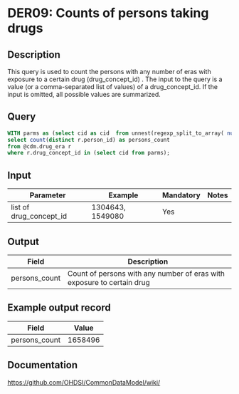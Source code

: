 <!---
Group:drug era
Name:DER09 Counts of persons taking drugs
Author:Patrick Ryan
CDM Version: 5.3
-->

# DER09: Counts of persons taking drugs

## Description
This query is used to count the persons with any number of eras with exposure to a certain drug (drug_concept_id) . The input to the query is a value (or a comma-separated list of values) of a drug_concept_id. If the input is omitted, all possible values are summarized.

## Query
```sql
WITH parms as (select cid as cid  from unnest(regexp_split_to_array( nullif($1::text, '')::text, '\s*,\s*')) as cid)
select count(distinct r.person_id) as persons_count
from @cdm.drug_era r
where r.drug_concept_id in (select cid from parms);
```

## Input

| Parameter |  Example |  Mandatory |  Notes |
| --- | --- | --- | --- |
| list of drug_concept_id | 1304643, 1549080 | Yes |   |

## Output

|  Field |  Description |
| --- | --- |
| persons_count |  Count of persons with any number of eras with exposure to certain drug |

## Example output record

|  Field |  Value |
| --- | --- |
| persons_count |  1658496 |

## Documentation
https://github.com/OHDSI/CommonDataModel/wiki/
